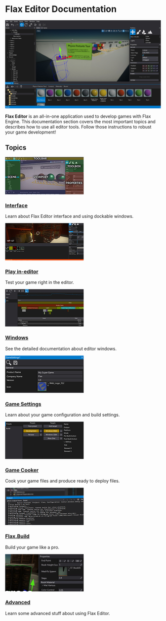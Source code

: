 # Flax Editor Documentation

![Flax Editor](media/title.jpg)

**Flax Editor** is an all-in-one application used to develop games with Flax Engine.
This documentation section covers the most important topics and describes how to use all editor tools.
Follow those instructions to robust your game development!

## Topics

<div class="frontpage">

<div class="frontpage-section">
<a href="interface.md"><img src="media/layout-icon.jpg"></a>
<h3><a href="interface.md">Interface</a></h3>
<p>Learn about Flax Editor interface and using dockable windows.</p>
</div>

<div class="frontpage-section">
<a href="play-in-editor.md"><img src="media/play-in-editor-icon.jpg"></a>
<h3><a href="play-in-editor.md">Play in-editor</a></h3>
<p>Test your game right in the editor.</p>
</div>

<div class="frontpage-section">
<a href="windows/index.md"><img src="windows/media/icon.jpg"></a>
<h3><a href="windows/index.md">Windows</a></h3>
<p>See the detailed documentation about editor windows.</p>
</div>

<div class="frontpage-section">
<a href="game-settings/index.md"><img src="game-settings/media/icon.jpg"></a>
<h3><a href="game-settings/index.md">Game Settings</a></h3>
<p>Learn about your game configuration and build settings.</p>
</div>

<div class="frontpage-section">
<a href="game-cooker/index.md"><img src="game-cooker/media/icon.jpg"></a>
<h3><a href="game-cooker/index.md">Game Cooker</a></h3>
<p>Cook your game files and produce ready to deploy files.</p>
</div>

<div class="frontpage-section">
<a href="advanced/index.md"><img src="flax-build/media/icon.jpg"></a>
<h3><a href="advanced/index.md">Flax.Build</a></h3>
<p>Build your game like a pro.</p>
</div>

<div class="frontpage-section">
<a href="advanced/index.md"><img src="advanced/media/icon.jpg"></a>
<h3><a href="advanced/index.md">Advanced</a></h3>
<p>Learn some advanced stuff about using Flax Editor.</p>
</div>

</div>

